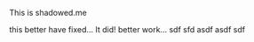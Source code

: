 This is shadowed.me
 
  
  
this better have fixed... It did!
better work...
 sdf
sfd
 asdf
asdf
sdf
